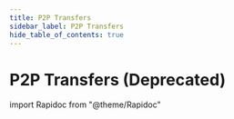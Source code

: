 ```yaml
---
title: P2P Transfers
sidebar_label: P2P Transfers
hide_table_of_contents: true
---
```


# P2P Transfers (Deprecated)

import Rapidoc from "@theme/Rapidoc"

<Rapidoc apiUrl="/v1.1/Transfers.P2p" isRelative="true">
</Rapidoc>
